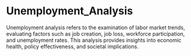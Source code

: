 # Unemployment_Analysis
Unemployment analysis refers to the examination of labor market trends, evaluating factors such as job creation, job loss, workforce participation, and unemployment rates. This analysis provides insights into economic health, policy effectiveness, and societal implications.
